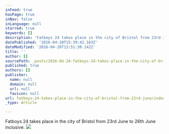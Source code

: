 ```yaml
---
inFeed: true
hasPage: true
inNav: false
inLanguage: null
starred: true
keywords: []
description: 'Fatboys 24 takes place in the city of Bristol from 23rd June to 26th June inclusive. '
datePublished: '2016-04-20T15:39:42.163Z'
dateModified: '2016-04-20T13:51:30.142Z'
title: ''
author: []
sourcePath: _posts/2016-04-20-fatboys-24-takes-place-in-the-city-of-bristol-from-23rd-june.md
published: true
authors: []
publisher:
  name: null
  domain: null
  url: null
  favicon: null
url: fatboys-24-takes-place-in-the-city-of-bristol-from-23rd-june/index.html
_type: Article

---
```

Fatboys 24 takes place in the city of Bristol from 23rd June to 26th June inclusive. ![](https://the-grid-user-content.s3-us-west-2.amazonaws.com/1fb2b4c1-9241-4db7-bcfb-7f9e3eeaaba5.jpg)